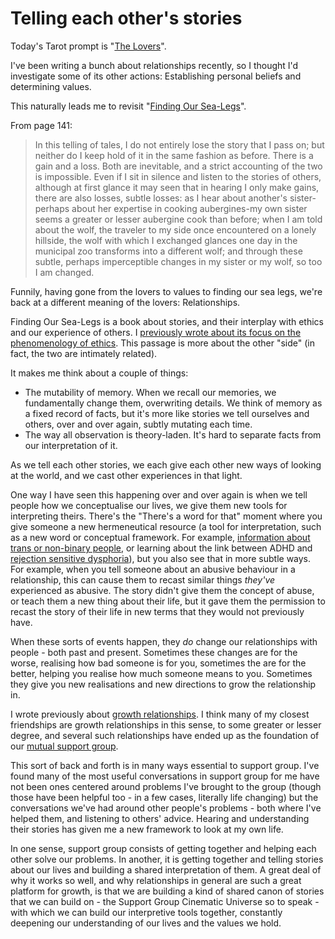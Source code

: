 # Telling each other's stories

Today's Tarot prompt is "[The Lovers](http://www.learntarot.com/maj06.htm)".

I've been writing a bunch about relationships recently, so I thought I'd investigate some of its other actions: Establishing personal beliefs and determining values.

This naturally leads me to revisit "[Finding Our Sea-Legs](https://amzn.to/3cObm3Y)".

From page 141:

> In this telling of tales, I do not entirely lose the story that I pass on; but neither do I keep hold of it in the same fashion as before. There is a gain and a loss. Both are inevitable, and a strict accounting of the two is impossible. Even if I sit in silence and listen to the stories of others, although at first glance it may seen that in hearing I only make gains, there are also losses, subtle losses: as I hear about another's sister-perhaps about her expertise in cooking aubergines-my own sister seems a greater or lesser aubergine cook than before; when I am told about the wolf, the traveler to my side once encountered on a lonely hillside, the wolf with which I exchanged glances one day in the municipal zoo transforms into a different wolf; and through these subtle, perhaps imperceptible changes in my sister or my wolf, so too I am changed.

Funnily, having gone from the lovers to values to finding our sea legs, we're back at a different meaning of the lovers: Relationships.

Finding Our Sea-Legs is a book about stories, and their interplay with ethics and our experience of others. I [previously wrote about its focus on the phenomenology of ethics](https://notebook.drmaciver.com/posts/2020-04-21-08:02.html). This passage is more about the other "side" (in fact, the two are intimately related).

It makes me think about a couple of things:

* The mutability of memory. When we recall our memories, we fundamentally change them, overwriting details. We think of memory as a fixed record of facts, but it's more like stories we tell ourselves and others, over and over again, subtly mutating each time.
* The way all observation is theory-laden. It's hard to separate facts from our interpretation of it.

As we tell each other stories, we each give each other new ways of looking at the world, and we cast other experiences in that light.

One way I have seen this happening over and over again is when we tell people how we conceptualise our lives, we give them new tools for interpreting theirs. There's the "There's a word for that" moment where you give someone a new hermeneutical resource (a tool for interpretation, such as a new word or conceptual framework. For example, [information about trans or non-binary people](https://notebook.drmaciver.com/posts/2018-11-12-06:24.html), or learning about the link between ADHD and [rejection sensitive dysphoria](https://www.additudemag.com/rejection-sensitive-dysphoria-and-adhd/)), but you also see that in more subtle ways. For example, when you tell someone about an abusive behaviour in a relationship, this can cause them to recast similar things *they've* experienced as abusive. The story didn't give them the concept of abuse, or teach them a new thing about their life, but it gave them the permission to recast the story of their life in new terms that they would not previously have.

When these sorts of events happen, they *do* change our relationships with people - both past and present. Sometimes these changes are for the worse, realising how bad someone is for you, sometimes the are for the better, helping you realise how much someone means to you. Sometimes they give you new realisations and new directions to grow the relationship in.

I wrote previously about [growth relationships](https://notebook.drmaciver.com/posts/2020-04-26-07:28.html). I think many of my closest friendships are growth relationships in this sense, to some greater or lesser degree, and several such relationships have ended up as the foundation of our [mutual support group](https://notebook.drmaciver.com/posts/2020-03-25-16:02.html).

This sort of back and forth is in many ways essential to support group. I've found many of the most useful conversations in support group for me have not been ones centered around problems I've brought to the group (though those have been helpful too - in a few cases, literally life changing) but the conversations we've had around other people's problems - both where I've helped them, and listening to others' advice. Hearing and understanding their stories has given me a new framework to look at my own life.

In one sense, support group consists of getting together and helping each other solve our problems. In another, it is getting together and telling stories about our lives and building a shared interpretation of them. A great deal of why it works so well, and why relationships in general are such a great platform for growth, is that we are building a kind of shared canon of stories that we can build on - the Support Group Cinematic Universe so to speak - with which we can build our interpretive tools together, constantly deepening our understanding of our lives and the values we hold.
